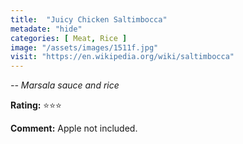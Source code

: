 ```yaml
---
title:  "Juicy Chicken Saltimbocca"
metadate: "hide"
categories: [ Meat, Rice ]
image: "/assets/images/1511f.jpg"
visit: "https://en.wikipedia.org/wiki/saltimbocca"
---
```


_-- Marsala sauce and rice_

**Rating:** ⭐️⭐️⭐️  
  
**Comment:** Apple not included.
